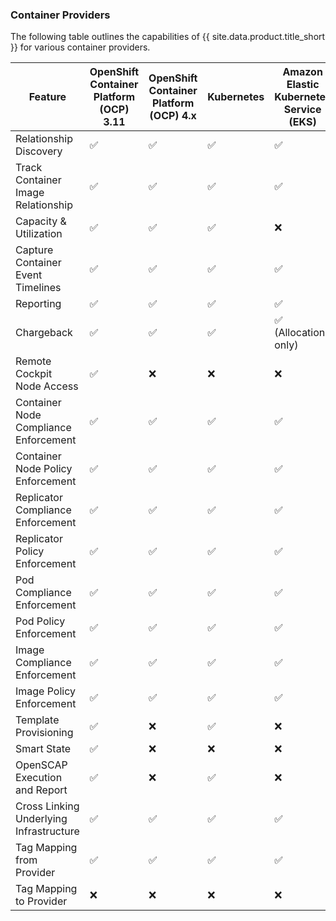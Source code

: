 ### Container Providers

The following table outlines the capabilities of {{ site.data.product.title_short }} for various container providers.

| Feature                                 | OpenShift Container Platform (OCP) 3.11 | OpenShift Container Platform (OCP) 4.x | Kubernetes | Amazon Elastic Kubernetes Service (EKS) |
| --------------------------------------- | --------------------------------------- |--------------------------------------- | ---------- | --------------------------------------- |
| Relationship Discovery                  | ✅                                      | ✅                                     | ✅         | ✅                                      |
| Track Container Image Relationship      | ✅                                      | ✅                                     | ✅         | ✅                                      |
| Capacity & Utilization                  | ✅                                      | ✅                                     | ✅         | ❌                                      |
| Capture Container Event Timelines       | ✅                                      | ✅                                     | ✅         | ✅                                      |
| Reporting                               | ✅                                      | ✅                                     | ✅         | ✅                                      |
| Chargeback                              | ✅                                      | ✅                                     | ✅         | ✅ (Allocation only)                    |
| Remote Cockpit Node Access              | ✅                                      | ❌                                     | ❌         | ❌                                      |
| Container Node Compliance Enforcement   | ✅                                      | ✅                                     | ✅         | ✅                                      |
| Container Node Policy Enforcement       | ✅                                      | ✅                                     | ✅         | ✅                                      |
| Replicator Compliance Enforcement       | ✅                                      | ✅                                     | ✅         | ✅                                      |
| Replicator Policy Enforcement           | ✅                                      | ✅                                     | ✅         | ✅                                      |
| Pod Compliance Enforcement              | ✅                                      | ✅                                     | ✅         | ✅                                      |
| Pod Policy Enforcement                  | ✅                                      | ✅                                     | ✅         | ✅                                      |
| Image Compliance Enforcement            | ✅                                      | ✅                                     | ✅         | ✅                                      |
| Image Policy Enforcement                | ✅                                      | ✅                                     | ✅         | ✅                                      |
| Template Provisioning                   | ✅                                      | ❌                                     | ✅         | ❌                                      |
| Smart State                             | ✅                                      | ❌                                     | ❌         | ❌                                      |
| OpenSCAP Execution and Report           | ✅                                      | ❌                                     | ✅         | ❌                                      |
| Cross Linking Underlying Infrastructure | ✅                                      | ✅                                     | ✅         | ✅                                      |
| Tag Mapping from Provider               | ✅                                      | ✅                                     | ✅         | ✅                                      |
| Tag Mapping to Provider                 | ❌                                      | ❌                                     | ❌         | ❌                                      |
